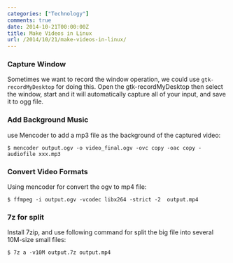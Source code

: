 ```yaml
---
categories: ["Technology"]
comments: true
date: 2014-10-21T00:00:00Z
title: Make Videos in Linux
url: /2014/10/21/make-videos-in-linux/
---
```


### Capture Window
Sometimes we want to record the window operation, we could use `gtk-recordMyDesktop` for doing this. 
Open the gtk-recordMyDesktop then select the window, start and it will automatically capture all of your input, and save it to ogg file.    
### Add Background Music
use Mencoder to add a mp3 file as the background of the captured video:    

```
$ mencoder output.ogv -o video_final.ogv -ovc copy -oac copy -audiofile xxx.mp3

```
### Convert Video Formats
Using mencoder for convert the ogv to mp4 file:    

```
$ ffmpeg -i output.ogv -vcodec libx264 -strict -2  output.mp4 

```
### 7z for split
Install 7zip, and use following command for split the big file into several 10M-size small files:    

```
$ 7z a -v10M output.7z output.mp4

```

